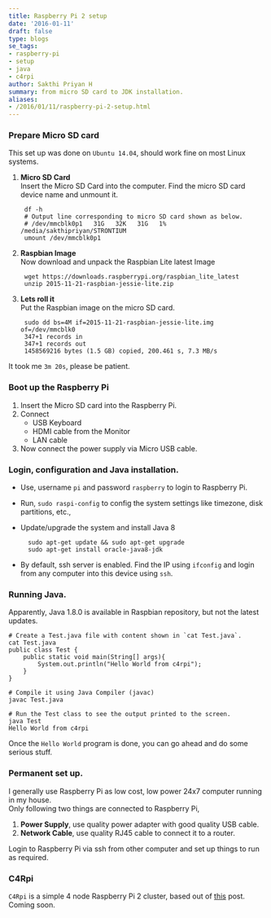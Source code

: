 ```yaml
---
title: Raspberry Pi 2 setup
date: '2016-01-11'
draft: false
type: blogs
se_tags:
- raspberry-pi
- setup
- java
- c4rpi
author: Sakthi Priyan H
summary: from micro SD card to JDK installation.
aliases:
- /2016/01/11/raspberry-pi-2-setup.html
---
```


### Prepare Micro SD card
This set up was done on `Ubuntu 14.04`, should work fine on most Linux systems.

1. **Micro SD Card**  
Insert the Micro SD Card into the computer.
Find the micro SD card device name and unmount it.

		df -h
		# Output line corresponding to micro SD card shown as below.
		# /dev/mmcblk0p1   31G   32K   31G   1% /media/sakthipriyan/STRONTIUM
		umount /dev/mmcblk0p1

2. **Raspbian Image**  
Now download and unpack the Raspbian Lite latest Image

		wget https://downloads.raspberrypi.org/raspbian_lite_latest
		unzip 2015-11-21-raspbian-jessie-lite.zip

3. **Lets roll it**  
Put the Raspbian image on the micro SD card.

		sudo dd bs=4M if=2015-11-21-raspbian-jessie-lite.img of=/dev/mmcblk0
		347+1 records in
		347+1 records out
		1458569216 bytes (1.5 GB) copied, 200.461 s, 7.3 MB/s
It took me `3m 20s`, please be patient.

### Boot up the Raspberry Pi
1. Insert the Micro SD card into the Raspberry Pi.
2. Connect
	* USB Keyboard
	* HDMI cable from the Monitor
	* LAN cable
3. Now connect the power supply via Micro USB cable.

### Login, configuration and Java installation.
* Use, username `pi` and password `raspberry` to login to Raspberry Pi.
* Run, `sudo raspi-config` to config the system settings like timezone, disk partitions, etc.,
* Update/upgrade the system and install Java 8

		sudo apt-get update && sudo apt-get upgrade
		sudo apt-get install oracle-java8-jdk

* By default, ssh server is enabled. Find the IP using `ifconfig` and login from any computer into this device using `ssh`.

### Running Java.
Apparently, Java 1.8.0 is available in Raspbian repository, but not the latest updates.

	# Create a Test.java file with content shown in `cat Test.java`.
	cat Test.java
	public class Test {
		public static void main(String[] args){
			System.out.println("Hello World from c4rpi");
		}
	}

	# Compile it using Java Compiler (javac)
	javac Test.java

	# Run the Test class to see the output printed to the screen.
	java Test
	Hello World from c4rpi

Once the `Hello World` program is done, you can go ahead and do some serious stuff.

### Permanent set up.
I generally use Raspberry Pi as low cost, low power 24x7 computer running in my house.  
Only following two things are connected to Raspberry Pi,

1. **Power Supply**, use quality power adapter with good quality USB cable.
2. **Network Cable**, use quality RJ45 cable to connect it to a router.

Login to Raspberry Pi via ssh from other computer and set up things to run as required.

### C4Rpi
`C4Rpi` is a simple 4 node Raspberry Pi 2 cluster, based out of [this](http://makezine.com/projects/build-a-compact-4-node-raspberry-pi-cluster/) post. Coming soon.